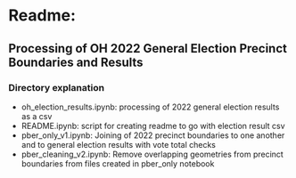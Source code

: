 # Readme: 
## Processing of OH 2022 General Election Precinct Boundaries and Results
### Directory explanation
- oh_election_results.ipynb: processing of 2022 general election results as a csv
- README.ipynb: script for creating readme to go with election result csv
- pber_only_v1.ipynb: Joining of 2022 precinct boundaries to one another and to general election results with vote total checks
- pber_cleaning_v2.ipynb: Remove overlapping geometries from precinct boundaries from files created in pber_only notebook